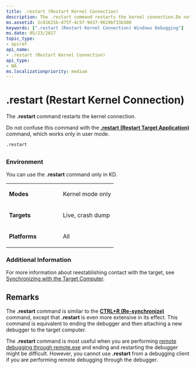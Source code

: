 ```yaml
---
title: .restart (Restart Kernel Connection)
description: The .restart command restarts the kernel connection.Do not confuse this command with the .restart (Restart Target Application) command, which works only in user mode.
ms.assetid: 2c81625b-d75f-4c5f-9437-9619bf33b500
keywords: [".restart (Restart Kernel Connection) Windows Debugging"]
ms.date: 05/23/2017
topic_type:
- apiref
api_name:
- .restart (Restart Kernel Connection)
api_type:
- NA
ms.localizationpriority: medium
---
```


# .restart (Restart Kernel Connection)


The **.restart** command restarts the kernel connection.

Do not confuse this command with the [**.restart (Restart Target Application)**](-restart--restart-target-application-.md) command, which works only in user mode.

```dbgcmd
.restart 
```

## <span id="ddk_meta_restart_kernel_connection_dbg"></span><span id="DDK_META_RESTART_KERNEL_CONNECTION_DBG"></span>


### <span id="Environment"></span><span id="environment"></span><span id="ENVIRONMENT"></span>Environment

You can use the **.restart** command only in KD.

<table>
<colgroup>
<col width="50%" />
<col width="50%" />
</colgroup>
<tbody>
<tr class="odd">
<td align="left"><p><strong>Modes</strong></p></td>
<td align="left"><p>Kernel mode only</p></td>
</tr>
<tr class="even">
<td align="left"><p><strong>Targets</strong></p></td>
<td align="left"><p>Live, crash dump</p></td>
</tr>
<tr class="odd">
<td align="left"><p><strong>Platforms</strong></p></td>
<td align="left"><p>All</p></td>
</tr>
</tbody>
</table>

 

### <span id="Additional_Information"></span><span id="additional_information"></span><span id="ADDITIONAL_INFORMATION"></span>Additional Information

For more information about reestablishing contact with the target, see [Synchronizing with the Target Computer](synchronizing-with-the-target-computer.md).

Remarks
-------

The **.restart** command is similar to the [**CTRL+R (Re-synchronize)**](ctrl-r--re-synchronize-.md) command, except that **.restart** is even more extensive in its effect. This command is equivalent to ending the debugger and then attaching a new debugger to the target computer.

The **.restart** command is most useful when you are performing [remote debugging through remote.exe](remote-debugging-through-remote-exe.md) and ending and restarting the debugger might be difficult. However, you cannot use **.restart** from a debugging client if you are performing remote debugging through the debugger.

 

 





